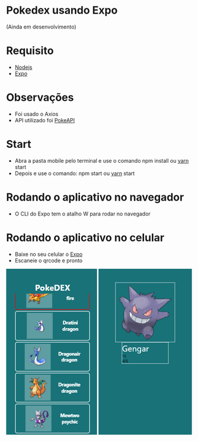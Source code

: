 # Pokedex usando Expo
(Ainda em desenvolvimento)
# Requisito
  - [Nodejs](https://nodejs.org/en/) 
  - [Expo](https://docs.expo.io/get-started/installation/)
# Observações
  - Foi usado o Axios
  - API utilizado foi [PokeAPI](https://pokeapi.co/)
# Start
- Abra a pasta mobile pelo terminal e use o comando npm install ou [yarn](https://yarnpkg.com/) start
- Depois e use o comando: npm start ou [yarn](https://yarnpkg.com/) start

# Rodando o aplicativo no navegador
- O CLI do Expo tem o atalho W para rodar no navegador 

# Rodando o aplicativo no celular
- Baixe no seu celular o [Expo](https://play.google.com/store/apps/details?id=host.exp.exponent&hl=pt_BR&gl=US)
- Escaneie o qrcode e pronto

![alt inicial](https://github.com/K16bits/pokedex/blob/main/screens/1.PNG)
![alt descricao](https://github.com/K16bits/pokedex/blob/main/screens/2.PNG)
